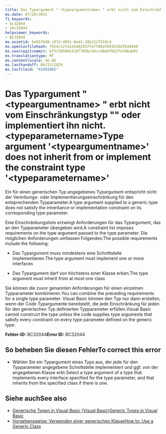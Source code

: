 ```yaml
---
title: Das Typargument " <typeargumentname> " erbt nicht vom Einschränkungstyp "" oder implementiert ihn nicht. <typeparametername>
ms.date: 07/20/2015
f1_keywords:
- bc32044
- vbc32044
helpviewer_keywords:
- BC32044
ms.assetid: be91f648-c07d-4991-8ed1-28b1327619c4
ms.openlocfilehash: f92dc52fa525402937feff80afb9353ddfb38440
ms.sourcegitcommit: bf5c5850654187705bc94cc40ebfb62fe346ab02
ms.translationtype: MT
ms.contentlocale: de-DE
ms.lasthandoff: 09/23/2020
ms.locfileid: "91093965"
---
```

# <a name="type-argument-typeargumentname-does-not-inherit-from-or-implement-the-constraint-type-typeparametername"></a><span data-ttu-id="371dd-102">Das Typargument " \<typeargumentname> " erbt nicht vom Einschränkungstyp "" oder implementiert ihn nicht. \<typeparametername></span><span class="sxs-lookup"><span data-stu-id="371dd-102">Type argument '\<typeargumentname>' does not inherit from or implement the constraint type '\<typeparametername>'</span></span>

<span data-ttu-id="371dd-103">Ein für einen generischen Typ angegebenes Typargument entspricht nicht der Vererbungs- oder Implementierungseinschränkung für den entsprechenden Typparameter.</span><span class="sxs-lookup"><span data-stu-id="371dd-103">A type argument supplied to a generic type does not satisfy the inheritance or implementation constraint on its corresponding type parameter.</span></span>  
  
 <span data-ttu-id="371dd-104">Eine Einschränkungsliste erzwingt Anforderungen für das Typargument, das an den Typparameter übergeben wird.</span><span class="sxs-lookup"><span data-stu-id="371dd-104">A constraint list imposes requirements on the type argument passed to the type parameter.</span></span> <span data-ttu-id="371dd-105">Die möglichen Anforderungen umfassen Folgendes:</span><span class="sxs-lookup"><span data-stu-id="371dd-105">The possible requirements include the following:</span></span>  
  
- <span data-ttu-id="371dd-106">Das Typargument muss mindestens eine Schnittstelle implementieren.</span><span class="sxs-lookup"><span data-stu-id="371dd-106">The type argument must implement one or more interfaces</span></span>  
  
- <span data-ttu-id="371dd-107">Das Typargument darf von höchstens einer Klasse erben.</span><span class="sxs-lookup"><span data-stu-id="371dd-107">The type argument must inherit from at most one class</span></span>  
  
 <span data-ttu-id="371dd-108">Sie können die zuvor genannten Anforderungen für einen einzelnen Typparameter kombinieren.</span><span class="sxs-lookup"><span data-stu-id="371dd-108">You can combine the preceding requirements for a single type parameter.</span></span> <span data-ttu-id="371dd-109">Visual Basic können den Typ nur dann erstellen, wenn der Code Typargumente bereitstellt, die jede Einschränkung für jeden für den generischen Typ definierten Typparameter erfüllen.</span><span class="sxs-lookup"><span data-stu-id="371dd-109">Visual Basic cannot construct the type unless the code supplies type arguments that satisfy every constraint on every type parameter defined on the generic type.</span></span>  
  
 <span data-ttu-id="371dd-110">**Fehler-ID:** BC32044</span><span class="sxs-lookup"><span data-stu-id="371dd-110">**Error ID:** BC32044</span></span>  
  
## <a name="to-correct-this-error"></a><span data-ttu-id="371dd-111">So beheben Sie diesen Fehler</span><span class="sxs-lookup"><span data-stu-id="371dd-111">To correct this error</span></span>  
  
- <span data-ttu-id="371dd-112">Wählen Sie ein Typargument eines Typs aus, der jede für den Typparameter angegebene Schnittstelle implementiert und ggf. von der angegebenen Klasse erbt.</span><span class="sxs-lookup"><span data-stu-id="371dd-112">Select a type argument of a type that implements every interface specified for the type parameter, and that inherits from the specified class if there is one.</span></span>  
  
## <a name="see-also"></a><span data-ttu-id="371dd-113">Siehe auch</span><span class="sxs-lookup"><span data-stu-id="371dd-113">See also</span></span>

- [<span data-ttu-id="371dd-114">Generische Typen in Visual Basic (Visual Basic)</span><span class="sxs-lookup"><span data-stu-id="371dd-114">Generic Types in Visual Basic</span></span>](../programming-guide/language-features/data-types/generic-types.md)
- [<span data-ttu-id="371dd-115">Vorgehensweise: Verwenden einer generischen Klasse</span><span class="sxs-lookup"><span data-stu-id="371dd-115">How to: Use a Generic Class</span></span>](../programming-guide/language-features/data-types/how-to-use-a-generic-class.md)
